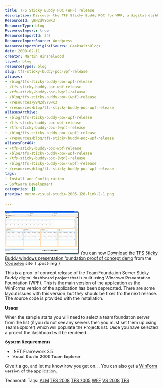 ```yaml
---
title: TFS Sticky Buddy POC (WPF) release
description: Discover the TFS Sticky Buddy POC for WPF, a digital dashboard for Team Foundation Server. Download now and enhance your project management experience!
ResourceId: y9N2dVYGwK3
ResourceType: blog
ResourceImport: true
ResourceImportId: 247
ResourceImportSource: Wordpress
ResourceImportOriginalSource: GeeksWithBlogs
date: 2008-02-11
creator: Martin Hinshelwood
layout: blog
resourceTypes: blog
slug: tfs-sticky-buddy-poc-wpf-release
aliases:
- /blog/tfs-sticky-buddy-poc-wpf-release
- /tfs-sticky-buddy-poc-wpf-release
- /tfs-sticky-buddy-poc-(wpf)-release
- /blog/tfs-sticky-buddy-poc-(wpf)-release
- /resources/y9N2dVYGwK3
- /resources/blog/tfs-sticky-buddy-poc-wpf-release
aliasesArchive:
- /blog/tfs-sticky-buddy-poc-wpf-release
- /tfs-sticky-buddy-poc-wpf-release
- /tfs-sticky-buddy-poc-(wpf)-release
- /blog/tfs-sticky-buddy-poc-(wpf)-release
- /resources/blog/tfs-sticky-buddy-poc-wpf-release
aliasesFor404:
- /tfs-sticky-buddy-poc-wpf-release
- /blog/tfs-sticky-buddy-poc-wpf-release
- /tfs-sticky-buddy-poc-(wpf)-release
- /blog/tfs-sticky-buddy-poc-(wpf)-release
- /resources/blog/tfs-sticky-buddy-poc-wpf-release
tags:
- Install and Configuration
- Software Development
categories: []
preview: metro-visual-studio-2005-128-link-2-1.png

---
```

[![image](images/TFSStickyBuddyPOCWPFrelease_93AA-image_thumb-1-2.png)](http://blog.hinshelwood.com/files/2011/05/GWB-WindowsLiveWriter-TFSStickyBuddyPOCWPFrelease_93AA-image_2.png) You can now [Download](https://www.codeplex.com/Release/ProjectReleases.aspx?ProjectName=TFSStickyBuddy&ReleaseId=10642 "TFS Sticky Buddy POC (WPF) release") the [TFS Sticky Buddy windows presentation foundation proof of concept demo](http://www.codeplex.com/TFSStickyBuddy/Release/ProjectReleases.aspx "Codeplex RDdotNet TFS Sticky Buddy latest release") from the [Codeplex](http://www.codeplex.com/TFSStickyBuddy "Codeplex RDdotNet TFS Sticky Buddy project") site.
{ .post-img }

This is a proof of concept release of the Team Foundation Server Sticky Buddy digital dashboard project that is built using Windows Presentation Foundation (WPF). This is the main version of the application as the WinForms version of the application has been deprecated. There are some layout issues with this version, but they should be fixed fro the next release. The source code is provided with the installation.

**Usage**

When the sample starts you will need to select a team foundation server from the list (if you do not see any servers then you must set them up using Team Explorer) which will populate the Projects list. Once you have selected a project the dashboard will be rendered.

**System Requirements**

- .NET Framework 3.5
- Visual Studio 2008 Team Explorer

Give it a go, and let me know how you get on.... You can also get a [WinForm](http://hinshelwood.com/archive/2008/02/11/tfs-sticky-buddy-poc-winforms-release.aspx "TFS Sticky Buddy POC (WinForms) release") version of the application.

Technorati Tags: [ALM](http://technorati.com/tags/ALM) [TFS 2008](http://technorati.com/tags/TFS+2008) [TFS 2005](http://technorati.com/tags/TFS+2005) [WPF](http://technorati.com/tags/WPF) [VS 2008](http://technorati.com/tags/VS+2008) [TFS](http://technorati.com/tags/TFS)
